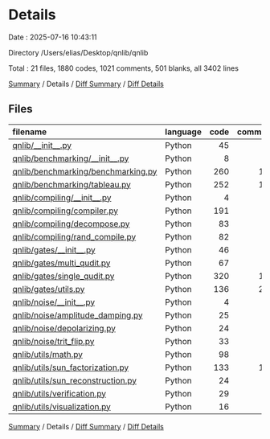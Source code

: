 # Details

Date : 2025-07-16 10:43:11

Directory /Users/elias/Desktop/qnlib/qnlib

Total : 21 files,  1880 codes, 1021 comments, 501 blanks, all 3402 lines

[Summary](results.md) / Details / [Diff Summary](diff.md) / [Diff Details](diff-details.md)

## Files
| filename | language | code | comment | blank | total |
| :--- | :--- | ---: | ---: | ---: | ---: |
| [qnlib/\_\_init\_\_.py](/qnlib/__init__.py) | Python | 45 | 5 | 5 | 55 |
| [qnlib/benchmarking/\_\_init\_\_.py](/qnlib/benchmarking/__init__.py) | Python | 8 | 0 | 2 | 10 |
| [qnlib/benchmarking/benchmarking.py](/qnlib/benchmarking/benchmarking.py) | Python | 260 | 108 | 61 | 429 |
| [qnlib/benchmarking/tableau.py](/qnlib/benchmarking/tableau.py) | Python | 252 | 145 | 53 | 450 |
| [qnlib/compiling/\_\_init\_\_.py](/qnlib/compiling/__init__.py) | Python | 4 | 0 | 2 | 6 |
| [qnlib/compiling/compiler.py](/qnlib/compiling/compiler.py) | Python | 191 | 19 | 18 | 228 |
| [qnlib/compiling/decompose.py](/qnlib/compiling/decompose.py) | Python | 83 | 94 | 15 | 192 |
| [qnlib/compiling/rand\_compile.py](/qnlib/compiling/rand_compile.py) | Python | 82 | 31 | 20 | 133 |
| [qnlib/gates/\_\_init\_\_.py](/qnlib/gates/__init__.py) | Python | 46 | 3 | 3 | 52 |
| [qnlib/gates/multi\_qudit.py](/qnlib/gates/multi_qudit.py) | Python | 67 | 10 | 21 | 98 |
| [qnlib/gates/single\_qudit.py](/qnlib/gates/single_qudit.py) | Python | 320 | 116 | 112 | 548 |
| [qnlib/gates/utils.py](/qnlib/gates/utils.py) | Python | 136 | 206 | 58 | 400 |
| [qnlib/noise/\_\_init\_\_.py](/qnlib/noise/__init__.py) | Python | 4 | 0 | 2 | 6 |
| [qnlib/noise/amplitude\_damping.py](/qnlib/noise/amplitude_damping.py) | Python | 25 | 7 | 10 | 42 |
| [qnlib/noise/depolarizing.py](/qnlib/noise/depolarizing.py) | Python | 24 | 5 | 8 | 37 |
| [qnlib/noise/trit\_flip.py](/qnlib/noise/trit_flip.py) | Python | 33 | 7 | 10 | 50 |
| [qnlib/utils/math.py](/qnlib/utils/math.py) | Python | 98 | 97 | 28 | 223 |
| [qnlib/utils/sun\_factorization.py](/qnlib/utils/sun_factorization.py) | Python | 133 | 108 | 48 | 289 |
| [qnlib/utils/sun\_reconstruction.py](/qnlib/utils/sun_reconstruction.py) | Python | 24 | 34 | 14 | 72 |
| [qnlib/utils/verification.py](/qnlib/utils/verification.py) | Python | 29 | 19 | 7 | 55 |
| [qnlib/utils/visualization.py](/qnlib/utils/visualization.py) | Python | 16 | 7 | 4 | 27 |

[Summary](results.md) / Details / [Diff Summary](diff.md) / [Diff Details](diff-details.md)